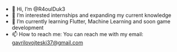 - 👋 Hi, I’m @R4oulDuk3
- 👀 I’m interested internships and expanding my current knowledge
- 🌱 I’m currently learning Flutter, Machine Learning and soon game development
- 📫 How to reach me: You can reach me with my email: gavrilovojteski37@gmail.com

<!---
R4oulDuk3/R4oulDuk3 is a ✨ special ✨ repository because its `README.md` (this file) appears on your GitHub profile.
You can click the Preview link to take a look at your changes.
--->
